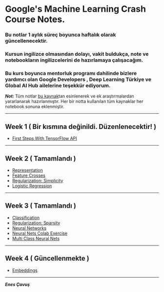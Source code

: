 # **Google's Machine Learning Crash Course Notes.**

### Bu notlar 1 aylık süreç boyunca haftalık olarak güncellenecektir. 

### Kursun ingilizce olmasından dolayı, vakit buldukça, note ve notebookların ingilizcelerini de hazırlamaya çalışacağım.

### Bu kurs boyunca mentorluk programı dahilinde bizlere yardımcı olan Google Developers , Deep Learning Türkiye ve Global AI Hub ailelerine teşekkür ediyorum. 




**_Not:_** Tüm notlar [bu kaynak](https://developers.google.com/machine-learning/crash-course/ml-intro)tan esinlenerek ve ek araştırmalardan yararlanarak hazırlanmıştır. Her bir notta kullanılan tüm kaynaklar her notebook sonuna eklenmiştir.

---


## Week 1 ( Bir kısmına değinildi. Düzenlenecektir! )

- [First Steps With TensorFlow API](Week1/FirstStepWithTF.ipynb)


---


## Week 2 ( Tamamlandı )

- [Representation](Week2/Representation.ipynb)
- [Feature Crosses](Week2/FeatureCrosses.ipynb)
- [Regularization: Simplicity](Week2/Regularization.ipynb)
- [Logistic Regression](Week2/LogisticRegression.ipynb)


---


## Week 3 ( Tamamlandı )

- [Classification](Week3/Classification.ipynb)
- [Regularization: Sparsity ](Week3/L1_regularization.ipynb)
- [Neural Networks](Week3/Neuralnetworks.ipynb)
- [Neural Nets Colab Exercise](Week3/NeuralNetsColab.ipynb)
- [Multi Class Neural Nets](Week3/MultiClassNets.ipynb)



---



## Week 4 ( Güncellenmekte )

- [Embeddings](Week4/Embeddings.ipynb)



---


**_Enes Çavuş_**